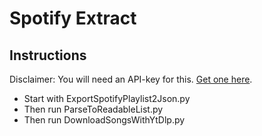 # Spotify Extract

## Instructions

Disclaimer: You will need an API-key for this. [Get one here](https://developer.spotify.com/).

- Start with ExportSpotifyPlaylist2Json.py
- Then run ParseToReadableList.py
- Then run DownloadSongsWithYtDlp.py

